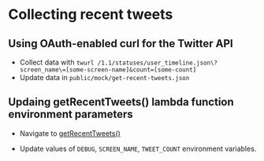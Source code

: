 # Collecting recent tweets

## Using OAuth-enabled curl for the Twitter API
- Collect data with `twurl /1.1/statuses/user_timeline.json\?screen_name\=[some-screen-name]&count=[some-count]`
- Update data in `public/mock/get-recent-tweets.json`

## Updaing getRecentTweets() lambda function environment parameters
- Navigate to [getRecentTweets()](https://eu-west-1.console.aws.amazon.com/lambda/home?region=eu-west-1#/functions/codestar-nl-serverless-test-getRecentTweets)

- Update values of `DEBUG`, `SCREEN_NAME`, `TWEET_COUNT` environment variables.
